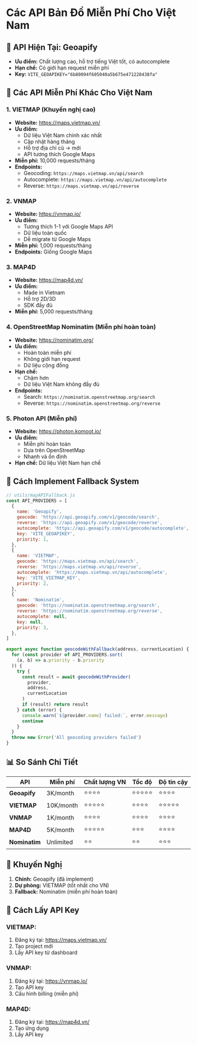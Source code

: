 # Các API Bản Đồ Miễn Phí Cho Việt Nam

## 🎯 **API Hiện Tại: Geoapify**

- **Ưu điểm:** Chất lượng cao, hỗ trợ tiếng Việt tốt, có autocomplete
- **Hạn chế:** Có giới hạn request miễn phí
- **Key:** `VITE_GEOAPIKEY="6b80094f605040a5b675e471228438fa"`

## 🚀 **Các API Miễn Phí Khác Cho Việt Nam**

### 1. **VIETMAP** (Khuyến nghị cao)

- **Website:** https://maps.vietmap.vn/
- **Ưu điểm:**
  - Dữ liệu Việt Nam chính xác nhất
  - Cập nhật hàng tháng
  - Hỗ trợ địa chỉ cũ → mới
  - API tương thích Google Maps
- **Miễn phí:** 10,000 requests/tháng
- **Endpoints:**
  - Geocoding: `https://maps.vietmap.vn/api/search`
  - Autocomplete: `https://maps.vietmap.vn/api/autocomplete`
  - Reverse: `https://maps.vietmap.vn/api/reverse`

### 2. **VNMAP**

- **Website:** https://vnmap.io/
- **Ưu điểm:**
  - Tương thích 1-1 với Google Maps API
  - Dữ liệu toàn quốc
  - Dễ migrate từ Google Maps
- **Miễn phí:** 1,000 requests/tháng
- **Endpoints:** Giống Google Maps

### 3. **MAP4D**

- **Website:** https://map4d.vn/
- **Ưu điểm:**
  - Made in Vietnam
  - Hỗ trợ 2D/3D
  - SDK đầy đủ
- **Miễn phí:** 5,000 requests/tháng

### 4. **OpenStreetMap Nominatim** (Miễn phí hoàn toàn)

- **Website:** https://nominatim.org/
- **Ưu điểm:**
  - Hoàn toàn miễn phí
  - Không giới hạn request
  - Dữ liệu cộng đồng
- **Hạn chế:**
  - Chậm hơn
  - Dữ liệu Việt Nam không đầy đủ
- **Endpoints:**
  - Search: `https://nominatim.openstreetmap.org/search`
  - Reverse: `https://nominatim.openstreetmap.org/reverse`

### 5. **Photon API** (Miễn phí)

- **Website:** https://photon.komoot.io/
- **Ưu điểm:**
  - Miễn phí hoàn toàn
  - Dựa trên OpenStreetMap
  - Nhanh và ổn định
- **Hạn chế:** Dữ liệu Việt Nam hạn chế

## 🔧 **Cách Implement Fallback System**

```javascript
// utils/mapAPIFallback.js
const API_PROVIDERS = [
  {
    name: 'Geoapify',
    geocode: 'https://api.geoapify.com/v1/geocode/search',
    reverse: 'https://api.geoapify.com/v1/geocode/reverse',
    autocomplete: 'https://api.geoapify.com/v1/geocode/autocomplete',
    key: 'VITE_GEOAPIKEY',
    priority: 1,
  },
  {
    name: 'VIETMAP',
    geocode: 'https://maps.vietmap.vn/api/search',
    reverse: 'https://maps.vietmap.vn/api/reverse',
    autocomplete: 'https://maps.vietmap.vn/api/autocomplete',
    key: 'VITE_VIETMAP_KEY',
    priority: 2,
  },
  {
    name: 'Nominatim',
    geocode: 'https://nominatim.openstreetmap.org/search',
    reverse: 'https://nominatim.openstreetmap.org/reverse',
    autocomplete: null,
    key: null,
    priority: 3,
  },
]

export async function geocodeWithFallback(address, currentLocation) {
  for (const provider of API_PROVIDERS.sort(
    (a, b) => a.priority - b.priority
  )) {
    try {
      const result = await geocodeWithProvider(
        provider,
        address,
        currentLocation
      )
      if (result) return result
    } catch (error) {
      console.warn(`${provider.name} failed:`, error.message)
      continue
    }
  }
  throw new Error('All geocoding providers failed')
}
```

## 📊 **So Sánh Chi Tiết**

| API           | Miễn phí  | Chất lượng VN | Tốc độ     | Độ tin cậy |
| ------------- | --------- | ------------- | ---------- | ---------- |
| **Geoapify**  | 3K/month  | ⭐⭐⭐⭐      | ⭐⭐⭐⭐⭐ | ⭐⭐⭐⭐   |
| **VIETMAP**   | 10K/month | ⭐⭐⭐⭐⭐    | ⭐⭐⭐⭐   | ⭐⭐⭐⭐⭐ |
| **VNMAP**     | 1K/month  | ⭐⭐⭐⭐      | ⭐⭐⭐⭐   | ⭐⭐⭐⭐   |
| **MAP4D**     | 5K/month  | ⭐⭐⭐⭐⭐    | ⭐⭐⭐     | ⭐⭐⭐⭐   |
| **Nominatim** | Unlimited | ⭐⭐          | ⭐⭐       | ⭐⭐⭐     |

## 🎯 **Khuyến Nghị**

1. **Chính:** Geoapify (đã implement)
2. **Dự phòng:** VIETMAP (tốt nhất cho VN)
3. **Fallback:** Nominatim (miễn phí hoàn toàn)

## 🔑 **Cách Lấy API Key**

### VIETMAP:

1. Đăng ký tại: https://maps.vietmap.vn/
2. Tạo project mới
3. Lấy API key từ dashboard

### VNMAP:

1. Đăng ký tại: https://vnmap.io/
2. Tạo API key
3. Cấu hình billing (miễn phí)

### MAP4D:

1. Đăng ký tại: https://map4d.vn/
2. Tạo ứng dụng
3. Lấy API key
